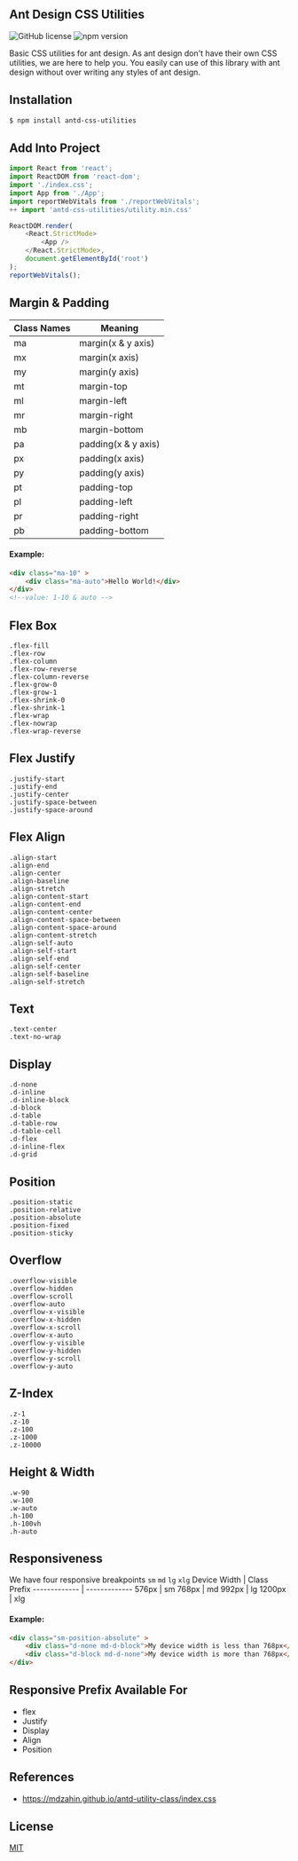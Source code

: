 ## Ant Design CSS Utilities
![GitHub license](https://img.shields.io/badge/license-MIT-blue.svg) ![npm version](https://img.shields.io/npm/v/antd-css-utilities)

Basic CSS utilities for ant design. As ant design don't have their own CSS utilities, we are here to help you. You easily can use of this library with ant design without over writing any styles of ant design.

## Installation

```sh
$ npm install antd-css-utilities
```

## Add Into Project

```js
import React from 'react';
import ReactDOM from 'react-dom';
import './index.css';
import App from './App';
import reportWebVitals from './reportWebVitals';
++ import 'antd-css-utilities/utility.min.css'

ReactDOM.render(
    <React.StrictMode>
        <App />
    </React.StrictMode>,
    document.getElementById('root')
);
reportWebVitals();
```

## Margin & Padding
Class Names | Meaning
------------- | -------------
ma | margin(x & y axis)
mx | margin(x axis)
my | margin(y axis)
mt | margin-top
ml | margin-left
mr | margin-right
mb | margin-bottom
pa | padding(x & y axis)
px | padding(x axis)
py | padding(y axis)
pt | padding-top
pl | padding-left
pr | padding-right
pb | padding-bottom
#### Example:

```html
<div class="ma-10" >
    <div class="ma-auto">Hello World!</div>
</div>
<!--value: 1-10 & auto -->
```
## Flex Box
```
.flex-fill
.flex-row
.flex-column
.flex-row-reverse
.flex-column-reverse
.flex-grow-0
.flex-grow-1
.flex-shrink-0
.flex-shrink-1
.flex-wrap
.flex-nowrap
.flex-wrap-reverse
```
## Flex Justify
```
.justify-start
.justify-end
.justify-center
.justify-space-between
.justify-space-around
```
## Flex Align
```
.align-start
.align-end
.align-center
.align-baseline
.align-stretch
.align-content-start
.align-content-end
.align-content-center
.align-content-space-between
.align-content-space-around
.align-content-stretch
.align-self-auto
.align-self-start
.align-self-end
.align-self-center
.align-self-baseline
.align-self-stretch
```
## Text
```
.text-center
.text-no-wrap
```
## Display
```
.d-none 
.d-inline 
.d-inline-block 
.d-block 
.d-table 
.d-table-row 
.d-table-cell 
.d-flex 
.d-inline-flex 
.d-grid 
```
## Position
```
.position-static 
.position-relative 
.position-absolute 
.position-fixed 
.position-sticky 
```
## Overflow
```
.overflow-visible 
.overflow-hidden 
.overflow-scroll 
.overflow-auto 
.overflow-x-visible 
.overflow-x-hidden 
.overflow-x-scroll 
.overflow-x-auto 
.overflow-y-visible 
.overflow-y-hidden 
.overflow-y-scroll 
.overflow-y-auto 
```
## Z-Index
```
.z-1
.z-10
.z-100
.z-1000
.z-10000
```
## Height & Width
```
.w-90
.w-100
.w-auto
.h-100
.h-100vh
.h-auto
```
## Responsiveness
We have four responsive breakpoints `sm` `md` `lg` `xlg`
Device Width | Class Prefix
------------- | -------------
576px | sm
768px | md
992px | lg
1200px | xlg

#### Example:

```html
<div class="sm-position-absolute" >
    <div class="d-none md-d-block">My device width is less than 768px</div>
    <div class="d-block md-d-none">My device width is more than 768px</div>
</div>
```
## Responsive Prefix Available For
- flex
- Justify
- Display
- Align
- Position

## References

- https://mdzahin.github.io/antd-utility-class/index.css

## License

[MIT](LICENSE)


[npm-url]: https://npmjs.org/package/antd-css-utilities
